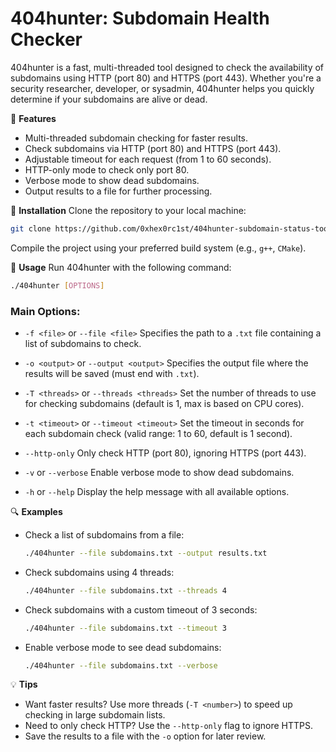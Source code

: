 # 404hunter: Subdomain Health Checker

404hunter is a fast, multi-threaded tool designed to check the availability of subdomains using HTTP (port 80) and HTTPS (port 443).
Whether you're a security researcher, developer, or sysadmin, 404hunter helps you quickly determine if your subdomains are alive or dead.

🚀 **Features**
- Multi-threaded subdomain checking for faster results.
- Check subdomains via HTTP (port 80) and HTTPS (port 443).
- Adjustable timeout for each request (from 1 to 60 seconds).
- HTTP-only mode to check only port 80.
- Verbose mode to show dead subdomains.
- Output results to a file for further processing.

🔧 **Installation**
Clone the repository to your local machine:

```bash
git clone https://github.com/0xhex0rc1st/404hunter-subdomain-status-tool
````

Compile the project using your preferred build system (e.g., `g++`, `CMake`).

🧾 **Usage**
Run 404hunter with the following command:

```bash
./404hunter [OPTIONS]
```

### Main Options:

* `-f <file>` or `--file <file>`
  Specifies the path to a `.txt` file containing a list of subdomains to check.

* `-o <output>` or `--output <output>`
  Specifies the output file where the results will be saved (must end with `.txt`).

* `-T <threads>` or `--threads <threads>`
  Set the number of threads to use for checking subdomains (default is 1, max is based on CPU cores).

* `-t <timeout>` or `--timeout <timeout>`
  Set the timeout in seconds for each subdomain check (valid range: 1 to 60, default is 1 second).

* `--http-only`
  Only check HTTP (port 80), ignoring HTTPS (port 443).

* `-v` or `--verbose`
  Enable verbose mode to show dead subdomains.

* `-h` or `--help`
  Display the help message with all available options.

🔍 **Examples**

* Check a list of subdomains from a file:

  ```bash
  ./404hunter --file subdomains.txt --output results.txt
  ```

* Check subdomains using 4 threads:

  ```bash
  ./404hunter --file subdomains.txt --threads 4
  ```

* Check subdomains with a custom timeout of 3 seconds:

  ```bash
  ./404hunter --file subdomains.txt --timeout 3
  ```

* Enable verbose mode to see dead subdomains:

  ```bash
  ./404hunter --file subdomains.txt --verbose
  ```

💡 **Tips**

* Want faster results? Use more threads (`-T <number>`) to speed up checking in large subdomain lists.
* Need to only check HTTP? Use the `--http-only` flag to ignore HTTPS.
* Save the results to a file with the `-o` option for later review.
